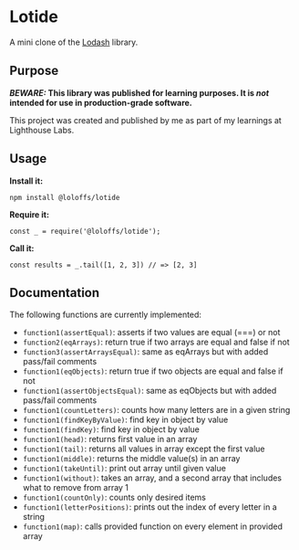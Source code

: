 # Lotide

A mini clone of the [Lodash](https://lodash.com) library.

## Purpose

**_BEWARE:_ This library was published for learning purposes. It is _not_ intended for use in production-grade software.**

This project was created and published by me as part of my learnings at Lighthouse Labs. 

## Usage

**Install it:**

`npm install @loloffs/lotide`

**Require it:**

`const _ = require('@loloffs/lotide');`

**Call it:**

`const results = _.tail([1, 2, 3]) // => [2, 3]`

## Documentation

The following functions are currently implemented:

* `function1(assertEqual)`: asserts if two values are equal (===) or not
* `function2(eqArrays)`: return true if two arrays are equal and false if not
* `function3(assertArraysEqual)`: same as eqArrays but with added pass/fail comments
* `function1(eqObjects)`: return true if two objects are equal and false if not
* `function1(assertObjectsEqual)`: same as eqObjects but with added pass/fail comments
* `function1(countLetters)`: counts how many letters are in a given string
* `function1(findKeyByValue)`: find key in object by value
* `function1(findKey)`: find key in object by value
* `function1(head)`: returns first value in an array
* `function1(tail)`: returns all values in array except the first value
* `function1(middle)`: returns the middle value(s) in an array
* `function1(takeUntil)`: print out array until given value
* `function1(without)`: takes an array, and a second array that includes what to remove from array 1
* `function1(countOnly)`: counts only desired items
* `function1(letterPositions)`: prints out the index of every letter in a string
* `function1(map)`: calls provided function on every element in provided array
